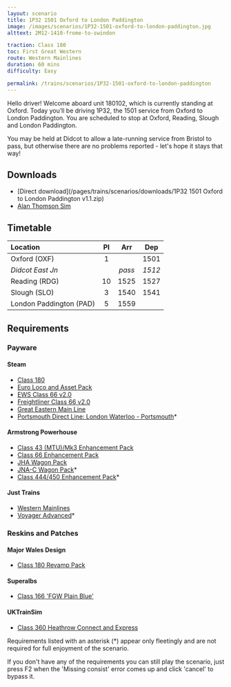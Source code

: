 ```yaml
---
layout: scenario
title: 1P32 1501 Oxford to London Paddington
image: /images/scenarios/1P32-1501-oxford-to-london-paddington.jpg
alttext: 2M12-1410-frome-to-swindon

traction: Class 180
toc: First Great Western
route: Western Mainlines
duration: 60 mins
difficulty: Easy

permalink: /trains/scenarios/1P32-1501-oxford-to-london-paddington
---
```


Hello driver! Welcome aboard unit 180102, which is currently standing at Oxford. Today you’ll be driving 1P32, the 1501 service from Oxford to London Paddington. You are scheduled to stop at Oxford, Reading, Slough and London Paddington.

You may be held at Didcot to allow a late-running service from Bristol to pass, but otherwise there are no problems reported - let's hope it stays that way!

## Downloads

* [Direct download](/pages/trains/scenarios/downloads/1P32 1501 Oxford to London Paddington v1.1.zip)
* [Alan Thomson Sim](https://alanthomsonsim.com/?download=1p32-1501-oxford-to-london-paddington)

## Timetable

| Location                |  Pl   |  Arr   |  Dep   |
| :---------------------- | :---: | :----: | :----: |
| Oxford (OXF)            |   1   |        |  1501  |
| *Didcot East Jn*        |       | *pass* | *1512* |
| Reading (RDG)           |  10   |  1525  |  1527  |
| Slough (SLO)            |   3   |  1540  |  1541  |
| London Paddington (PAD) |   5   |  1559  |        |

## Requirements

### Payware

#### Steam

* [Class 180](https://store.steampowered.com/app/277763/)
* [Euro Loco and Asset Pack](https://store.steampowered.com/app/2083000)
* [EWS Class 66 v2.0](https://store.steampowered.com/app/222568/)
* [Freightliner Class 66 v2.0](https://store.steampowered.com/app/222562/)
* [Great Eastern Main Line](https://store.steampowered.com/app/222593)
* [Portsmouth Direct Line: London Waterloo - Portsmouth](https://store.steampowered.com/app/820203/)*

#### Armstrong Powerhouse

* [Class 43 (MTU)/Mk3 Enhancement Pack](https://www.armstrongpowerhouse.com/index.php?route=product/product&path=36_89&product_id=168)
* [Class 66 Enhancement Pack](https://www.armstrongpowerhouse.com/index.php?route=product/product&path=36_89&product_id=173)
* [JHA Wagon Pack](https://www.armstrongpowerhouse.com/index.php?route=product/product&path=45_85&product_id=107)
* [JNA-C Wagon Pack](https://www.armstrongpowerhouse.com/index.php?route=product/product&path=45_85&product_id=179)*
* [Class 444/450 Enhancement Pack](https://www.armstrongpowerhouse.com/index.php?route=product/product&path=36_91&product_id=193)*

#### Just Trains

* [Western Mainlines](https://www.justtrains.net/product/western-mainlines)
* [Voyager Advanced](https://www.justtrains.net/product/voyager-advanced-2019)*

### Reskins and Patches

#### Major Wales Design

* [Class 180 Revamp Pack](https://www.major.wales/revamp-packs/180)

#### Superalbs

* [Class 166 'FGW Plain Blue'](https://superalbs.weebly.com/class166fgwplain.html)

#### UKTrainSim

* [Class 360 Heathrow Connect and Express](https://www.uktrainsim.com/filelib-info.php?form_fileid=34469)

Requirements listed with an asterisk (*) appear only fleetingly and are not required for full enjoyment of the scenario.

If you don't have any of the requirements you can still play the scenario, just press F2 when the 'Missing consist' error comes up and click 'cancel' to bypass it.

